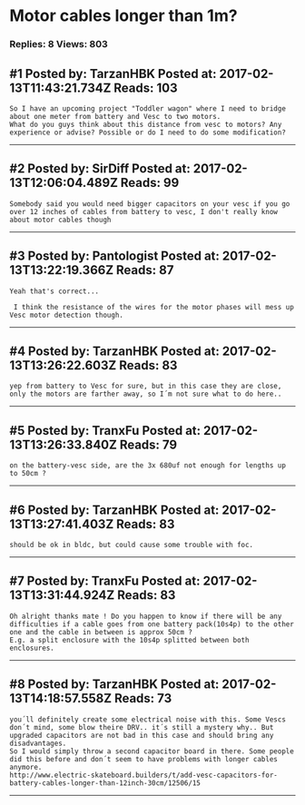 # Motor cables longer than 1m?

### Replies: 8 Views: 803

## \#1 Posted by: TarzanHBK Posted at: 2017-02-13T11:43:21.734Z Reads: 103

```
So I have an upcoming project "Toddler wagon" where I need to bridge about one meter from battery and Vesc to two motors.
What do you guys think about this distance from vesc to motors? Any experience or advise? Possible or do I need to do some modification?
```

---
## \#2 Posted by: SirDiff Posted at: 2017-02-13T12:06:04.489Z Reads: 99

```
Somebody said you would need bigger capacitors on your vesc if you go over 12 inches of cables from battery to vesc, I don't really know about motor cables though
```

---
## \#3 Posted by: Pantologist Posted at: 2017-02-13T13:22:19.366Z Reads: 87

```
Yeah that's correct...

 I think the resistance of the wires for the motor phases will mess up Vesc motor detection though.
```

---
## \#4 Posted by: TarzanHBK Posted at: 2017-02-13T13:26:22.603Z Reads: 83

```
yep from battery to Vesc for sure, but in this case they are close, only the motors are farther away, so I´m not sure what to do here..
```

---
## \#5 Posted by: TranxFu Posted at: 2017-02-13T13:26:33.840Z Reads: 79

```
on the battery-vesc side, are the 3x 680uf not enough for lengths up to 50cm ?
```

---
## \#6 Posted by: TarzanHBK Posted at: 2017-02-13T13:27:41.403Z Reads: 83

```
should be ok in bldc, but could cause some trouble with foc.
```

---
## \#7 Posted by: TranxFu Posted at: 2017-02-13T13:31:44.924Z Reads: 83

```
Oh alright thanks mate ! Do you happen to know if there will be any difficulties if a cable goes from one battery pack(10s4p) to the other one and the cable in between is approx 50cm ? 
E.g. a split enclosure with the 10s4p splitted between both enclosures.
```

---
## \#8 Posted by: TarzanHBK Posted at: 2017-02-13T14:18:57.558Z Reads: 73

```
you´ll definitely create some electrical noise with this. Some Vescs don´t mind, some blow theire DRV.. it´s still a mystery why.. But upgraded capacitors are not bad in this case and should bring any disadvantages. 
So I would simply throw a second capacitor board in there. Some people did this before and don´t seem to have problems with longer cables anymore.
http://www.electric-skateboard.builders/t/add-vesc-capacitors-for-battery-cables-longer-than-12inch-30cm/12506/15
```

---
